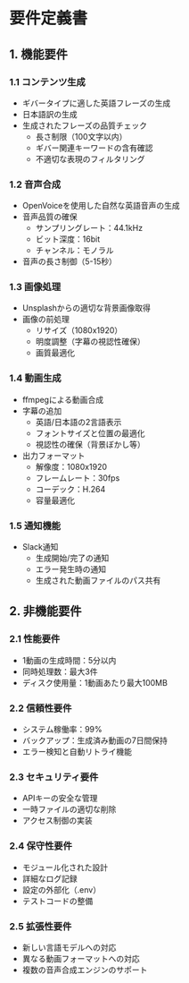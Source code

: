# 要件定義書

## 1. 機能要件

### 1.1 コンテンツ生成
- ギバータイプに適した英語フレーズの生成
- 日本語訳の生成
- 生成されたフレーズの品質チェック
  - 長さ制限（100文字以内）
  - ギバー関連キーワードの含有確認
  - 不適切な表現のフィルタリング

### 1.2 音声合成
- OpenVoiceを使用した自然な英語音声の生成
- 音声品質の確保
  - サンプリングレート：44.1kHz
  - ビット深度：16bit
  - チャンネル：モノラル
- 音声の長さ制御（5-15秒）

### 1.3 画像処理
- Unsplashからの適切な背景画像取得
- 画像の前処理
  - リサイズ（1080x1920）
  - 明度調整（字幕の視認性確保）
  - 画質最適化

### 1.4 動画生成
- ffmpegによる動画合成
- 字幕の追加
  - 英語/日本語の2言語表示
  - フォントサイズと位置の最適化
  - 視認性の確保（背景ぼかし等）
- 出力フォーマット
  - 解像度：1080x1920
  - フレームレート：30fps
  - コーデック：H.264
  - 容量最適化

### 1.5 通知機能
- Slack通知
  - 生成開始/完了の通知
  - エラー発生時の通知
  - 生成された動画ファイルのパス共有

## 2. 非機能要件

### 2.1 性能要件
- 1動画の生成時間：5分以内
- 同時処理数：最大3件
- ディスク使用量：1動画あたり最大100MB

### 2.2 信頼性要件
- システム稼働率：99%
- バックアップ：生成済み動画の7日間保持
- エラー検知と自動リトライ機能

### 2.3 セキュリティ要件
- APIキーの安全な管理
- 一時ファイルの適切な削除
- アクセス制御の実装

### 2.4 保守性要件
- モジュール化された設計
- 詳細なログ記録
- 設定の外部化（.env）
- テストコードの整備

### 2.5 拡張性要件
- 新しい言語モデルへの対応
- 異なる動画フォーマットへの対応
- 複数の音声合成エンジンのサポート 